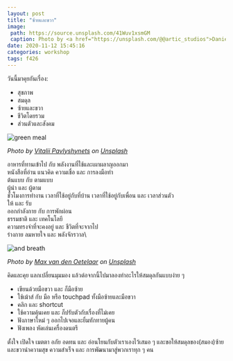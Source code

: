 ```yaml
---
layout: post
title: "ซ้ายและขวา"
image:
 path: https://source.unsplash.com/41Wuv1xsmGM
 caption: Photo by <a href="https://unsplash.com/@@artic_studios">Daniel Öberg</a> on <a href="https://unsplash.com/">Unsplash</a>
date: 2020-11-12 15:45:16
categories: workshop
tags: f426
---
```

วันนี้มาคุยกันเรื่อง:
- สุขภาพ
- สมดุล
- ซ้ายและขวา
- ชีวิตโดยรวม
- ส่วนตัวและสังคม

![green meal](https://source.unsplash.com/kcRFW-Hje8Y/300x200)

*Photo by [Vitalii Pavlyshynets](https://unsplash.com/@fishmac) on [Unsplash](https://unsplash.com)*

อาหารที่ทานเข้าไป กับ พลังงานที่ใช้และเผาผลาญออกมา\
หนังสือที่อ่าน แนวคิด ความเชื่อ และ การลงมือทำ\
ต้นแบบ กับ ตามแบบ\
ผู้นำ และ ผู้ตาม\
ชั่วโมงการทำงาน เวลาที่ใช้อยู่กับที่บ้าน เวลาที่ใช้อยู่กับเพื่อน และ เวลาส่วนตัว\
ให้ และ รับ\
ออกกำลังกาย กับ การพักผ่อน\
ธรรมชาติ และ เทคโนโลยี\
ความทรงจำที่จะคงอยู่ และ ชีวิตที่จะจากไป\
ร่างกาย ลมหายใจ และ พลังจักรวาล\

![and breath](https://source.unsplash.com/buymYm3RQ3U/300x200)

*Photo by [Max van den Oetelaar](https://unsplash.com/@maxvdo) on [Unsplash](https://unsplash.com)*

คิดและคุย แลกเปลี่ยนมุมมอง แล้วต่อจากนี้ไปมาลองทำอะไรให้สมดุลกันแบบง่าย ๆ
- เขียนด้วยมือขวา และ ก็มือซ้าย
- ใช้เม้าส์ กับ มือ หรือ touchpad ทั้งมือซ้ายและมือขวา
- คลิก และ shortcut
- ใช้ความคุ้นเคย และ ก็ปรับตัวกับเรื่องที่ไม่เคย
- ฟังภาษาใหม่ ๆ ออกไปเจอและยิ้มทักทายผู้คน
- ฟังเพลง หัดเล่นเครื่องดนตรี

ตั้งใจ เปิดใจ เมตตา อภัย อดทน และ อ่อนโยนกับตัวเราเองไว้เสมอ ๆ และขอให้สมดุลของ(สมอง)ซ้ายและขวานำความสุข ความสำเร็จ และ การพัฒนามาสู่พวกเราทุก ๆ คน
